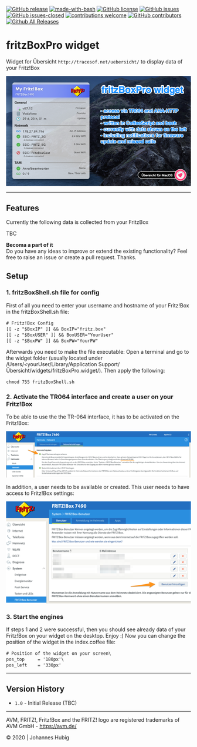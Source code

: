 [![GitHub release](https://img.shields.io/github/release/jhubig/uebersicht-widget-fritzBoxPro/all.svg?maxAge=1)](https://GitHub.com/jhubig/uebersicht-widget-fritzBoxPro/releases/)
[![made-with-bash](https://img.shields.io/badge/Made%20with-Bash-1f425f.svg)](https://www.gnu.org/software/bash/)
[![GitHub license](https://img.shields.io/github/license/jhubig/uebersicht-widget-fritzBoxPro.svg)](https://github.com/jhubig/uebersicht-widget-fritzBoxPro/blob/master/LICENSE)
[![GitHub issues](https://img.shields.io/github/issues/jhubig/uebersicht-widget-fritzBoxPro.svg)](https://GitHub.com/jhubig/uebersicht-widget-fritzBoxPro/issues/)
[![GitHub issues-closed](https://img.shields.io/github/issues-closed/jhubig/uebersicht-widget-fritzBoxPro.svg)](https://GitHub.com/jhubig/uebersicht-widget-fritzBoxPro/issues?q=is%3Aissue+is%3Aclosed)
[![contributions welcome](https://img.shields.io/badge/contributions-welcome-brightgreen.svg?style=flat)](https://github.com/jhubig/uebersicht-widget-fritzBoxPro/issues)
[![GitHub contributors](https://img.shields.io/github/contributors/jhubig/uebersicht-widget-fritzBoxPro.svg)](https://GitHub.com/jhubig/uebersicht-widget-fritzBoxPro/graphs/contributors/)
[![Github All Releases](https://img.shields.io/github/watchers/jhubig/uebersicht-widget-fritzBoxPro?style=social)](https://github.com/jhubig/uebersicht-widget-fritzBoxPro/watchers)

# fritzBoxPro widget
Widget for Übersicht `http://tracesof.net/uebersicht/` to display data of your Fritz!Box

![banner.png](img/banner.png?raw=true "fritzBoxPro widget")

---

## Features

Currently the following data is collected from your FritzBox

TBC

**Becoma a part of it**   
Do you have any ideas to improve or extend the existing functionality? Feel free to raise an issue or create a pull request. Thanks.


## Setup

### 1. fritzBoxShell.sh file for config

First of all you need to enter your username and hostname of your Fritz!Box in the fritzBoxShell.sh file:

```shell
# Fritz!Box Config
[[ -z "$BoxIP" ]] && BoxIP="fritz.box"
[[ -z "$BoxUSER" ]] && BoxUSER="YourUser"
[[ -z "$BoxPW" ]] && BoxPW="YourPW"
```

Afterwards you need to make the file executable:
Open a terminal and go to the widget folder (usually located under /Users/<yourUser/Library/Application Support/Übersicht/widgets/fritzBoxPro.widget/). Then apply the following:

```shell
chmod 755 fritzBoxShell.sh
```

### 2. Activate the TR064 interface and create a user on your Fritz!Box

To be able to use the the TR-064 interface, it has to be activated on the Fritz!Box:

![FritzBox_Activation_TR064.png](https://github.com/jhubig/uebersicht-widget-fritzBoxPro/blob/master/img/FritzBox_Activation_TR064.png?raw=true "FritzBox_Activation_TR064.png")

In addition, a user needs to be available or created. This user needs to have access to Fritz!Box settings:

![FritzBox_CreateUser_TR064.png](https://github.com/jhubig/uebersicht-widget-fritzBoxPro/blob/master/img/FritzBox_CreateUser_TR064.png?raw=true "FritzBox_CreateUser_TR064.png")

### 3. Start the engines

If steps 1 and 2 were successful, then you should see already data of your Fritz!Box on your widget on the desktop. Enjoy :)
Now you can change the position of the widget in the index.coffee file:

```shell
# Position of the widget on your screen\
pos_top		= '180px'\
pos_left	= '330px'
```

----

## Version History
- `1.0` - Initial Release (TBC)

----

AVM, FRITZ!, Fritz!Box and the FRITZ! logo are registered trademarks of AVM GmbH - https://avm.de/

© 2020 | Johannes Hubig
